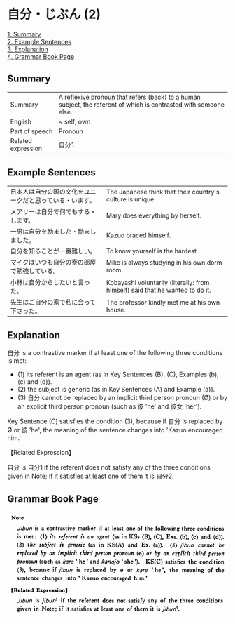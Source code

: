 # 自分・じぶん (2)

[1. Summary](#summary)<br>
[2. Example Sentences](#example-sentences)<br>
[3. Explanation](#explanation)<br>
[4. Grammar Book Page](#grammar-book-page)<br>


## Summary

<table><tr>   <td>Summary</td>   <td>A reflexive pronoun that refers (back) to a human subject, the referent of which is contrasted with someone else.</td></tr><tr>   <td>English</td>   <td>~ self; own</td></tr><tr>   <td>Part of speech</td>   <td>Pronoun</td></tr><tr>   <td>Related expression</td>   <td>自分1</td></tr></table>

## Example Sentences

<table><tr>   <td>日本人は自分の国の文化をユニークだと思っている・います。</td>   <td>The Japanese think that their country's culture is unique.</td></tr><tr>   <td>メアリーは自分で何でもする・します。</td>   <td>Mary does everything by herself.</td></tr><tr>   <td>一男は自分を励ました・励ましました。</td>   <td>Kazuo braced himself.</td></tr><tr>   <td>自分を知ることが一番難しい。</td>   <td>To know yourself is the hardest.</td></tr><tr>   <td>マイクはいつも自分の寮の部屋で勉強している。</td>   <td>Mike is always studying in his own dorm room.</td></tr><tr>   <td>小林は自分からしたいと言った。</td>   <td>Kobayashi voluntarily (literally: from himself) said that he wanted to do it.</td></tr><tr>   <td>先生はご自分の家で私に会って下さった。</td>   <td>The professor kindly met me at his own house.</td></tr></table>

## Explanation

<p><span class="cloze">自分</span> is a contrastive marker if at least one of the following three conditions is met: </p> <ul> <li>(1) its referent is an agent (as in Key Sentences (B), (C), Examples (b), (c) and (d)). </li> <li>(2) the subject is generic (as in Key Sentences (A) and Example (a)).</li> <li>(3) <span class="cloze">自分</span> cannot be replaced by an implicit third person pronoun (Ø) or by an explicit third person pronoun (such as 彼 'he' and 彼女 'her'). </li> </ul>  <p>Key Sentence (C) satisfies the condition (3), because if <span class="cloze">自分</span> is replaced by Ø or 彼 'he', the meaning of the sentence changes into 'Kazuo encouraged him.'</p>  <p>【Related Expression】</p>  <p><span class="cloze">自分</span> is 自分1 if the referent does not satisfy any of the three conditions given in Note; if it satisfies at least one of them it is <span class="cloze">自分</span>2.</p>

## Grammar Book Page

![](../img/Basic自分2.png)

